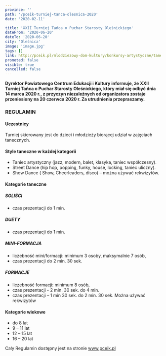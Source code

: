 ```yaml
---
province: ''
path: '/pceik-turniej-tanca-olesnica-2020'
date: '2020-02-11'

title: 'XXII Turniej Tańca o Puchar Starosty Oleśnickiego'
dateFrom: '2020-06-20'
dateTo: '2020-06-20'
city: 'Oleśnica'
image: 'image.jpg'
tags: []
link: http://pceik.pl/mlodziezowy-dom-kultury/konkursy-artystyczne/taneczne/
promoted: false
visible: true
cancelled: false
---
```

**Dyrektor Powiatowego Centrum Edukacji i Kultury informuje, że XXII Turniej Tańca o Puchar
 Starosty Oleśnickiego, który miał się odbyć dnia 14 marca 2020 r., z przyczyn niezależnych od
  organizatora zostaje przeniesiony na 20 czerwca 2020 r. Za utrudnienia przepraszamy.**


### REGULAMIN
#### **Uczestnicy**
Turniej skierowany jest do dzieci i młodzieży biorącej udział w zajęciach tanecznych.

#### **Style taneczne w każdej kategorii**
- Taniec artystyczny (jazz, modern, balet, klasyka, taniec współczesny).
- Street Dance (hip hop, popping, funky, house, locking, taniec uliczny).
- Show Dance ( Show, Cheerleaders, disco) – można używać rekwizytów.

#### **Kategorie taneczne**
##### SOLIŚCI
- czas prezentacji  do 1 min.

##### DUETY
- czas prezentacji  do 1 min. 

##### MINI-FORMACJA
- liczebność mini/formacji: minimum 3 osoby, maksymalnie 7 osób, 
- czas prezentacji do 2 min. 30 sek.

##### FORMACJE
- liczebność formacji: minimum 8 osób, 
- czas prezentacji - 2 min. 30 sek.  do 4 min.
- czas prezentacji – 1 min 30 sek.  do 2 min. 30 sek. Można używać rekwizytów 

#### **Kategorie wiekowe**
- do 8 lat  
- 9 – 11 lat  
- 12 – 15  lat  
- 16 – 20 lat 

Cały Regulamin dostępny jest na stronie www.pceik.pl 